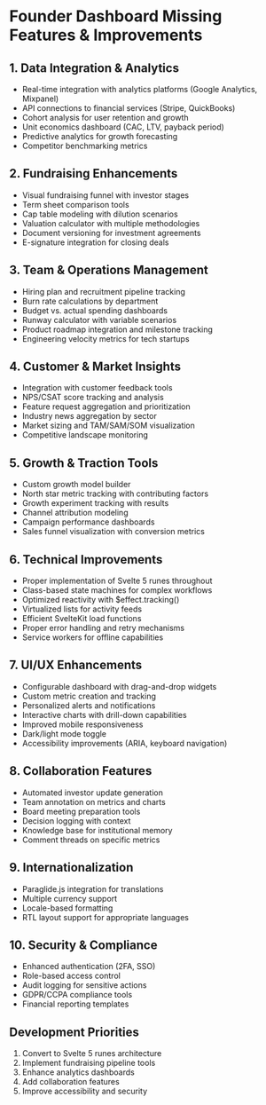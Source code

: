 # Founder Dashboard Missing Features & Improvements

## 1. Data Integration & Analytics
- Real-time integration with analytics platforms (Google Analytics, Mixpanel)
- API connections to financial services (Stripe, QuickBooks)
- Cohort analysis for user retention and growth
- Unit economics dashboard (CAC, LTV, payback period)
- Predictive analytics for growth forecasting
- Competitor benchmarking metrics

## 2. Fundraising Enhancements
- Visual fundraising funnel with investor stages
- Term sheet comparison tools
- Cap table modeling with dilution scenarios
- Valuation calculator with multiple methodologies
- Document versioning for investment agreements
- E-signature integration for closing deals

## 3. Team & Operations Management
- Hiring plan and recruitment pipeline tracking
- Burn rate calculations by department
- Budget vs. actual spending dashboards
- Runway calculator with variable scenarios
- Product roadmap integration and milestone tracking
- Engineering velocity metrics for tech startups

## 4. Customer & Market Insights
- Integration with customer feedback tools
- NPS/CSAT score tracking and analysis
- Feature request aggregation and prioritization
- Industry news aggregation by sector
- Market sizing and TAM/SAM/SOM visualization
- Competitive landscape monitoring

## 5. Growth & Traction Tools
- Custom growth model builder
- North star metric tracking with contributing factors
- Growth experiment tracking with results
- Channel attribution modeling
- Campaign performance dashboards
- Sales funnel visualization with conversion metrics

## 6. Technical Improvements
- Proper implementation of Svelte 5 runes throughout
- Class-based state machines for complex workflows
- Optimized reactivity with $effect.tracking()
- Virtualized lists for activity feeds
- Efficient SvelteKit load functions
- Proper error handling and retry mechanisms
- Service workers for offline capabilities

## 7. UI/UX Enhancements
- Configurable dashboard with drag-and-drop widgets
- Custom metric creation and tracking
- Personalized alerts and notifications
- Interactive charts with drill-down capabilities
- Improved mobile responsiveness
- Dark/light mode toggle
- Accessibility improvements (ARIA, keyboard navigation)

## 8. Collaboration Features
- Automated investor update generation
- Team annotation on metrics and charts
- Board meeting preparation tools
- Decision logging with context
- Knowledge base for institutional memory
- Comment threads on specific metrics

## 9. Internationalization
- Paraglide.js integration for translations
- Multiple currency support
- Locale-based formatting
- RTL layout support for appropriate languages

## 10. Security & Compliance
- Enhanced authentication (2FA, SSO)
- Role-based access control
- Audit logging for sensitive actions
- GDPR/CCPA compliance tools
- Financial reporting templates

## Development Priorities
1. Convert to Svelte 5 runes architecture
2. Implement fundraising pipeline tools
3. Enhance analytics dashboards
4. Add collaboration features
5. Improve accessibility and security 